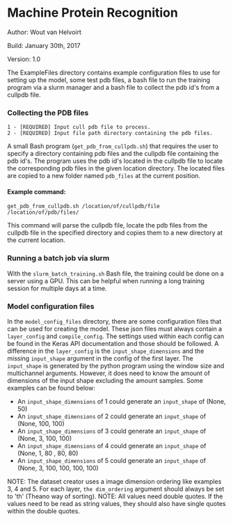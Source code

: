 # Machine Protein Recognition

Author: Wout van Helvoirt

Build: January 30th, 2017

Version: 1.0

The ExampleFiles directory contains example configuration files to use for setting up the model, some test pdb files, a bash file to run the training program via a slurm manager and a bash file to collect the pdb id's from a cullpdb file.

### Collecting the PDB files
```
1 - [REQUIRED] Input cull pdb file to process.
2 - [REQUIRED] Input file path directory containing the pdb files.
```
A small Bash program (`get_pdb_from_cullpdb.sh`) that requires the user to specify a directory containing pdb files and the cullpdb file containing the pdb id's. The program uses the pdb id's located in the cullpdb file to locate the corresponding pdb files in the given location directory. The located files are copied to a new folder named `pdb_files` at the current position. 

#### Example command:
```
get_pdb_from_cullpdb.sh /location/of/cullpdb/file /location/of/pdb/files/
```
This command will parse the cullpdb file, locate the pdb files from the cullpdb file in the specified directory and copies them to a new directory at the current location.

### Running a batch job via slurm
With the `slurm_batch_training.sh` Bash file, the training could be done on a server using a GPU. This can be helpful when running a long training session for multiple days at a time.

### Model configuration files
In the `model_config_files` directory, there are some configuration files that can be used for creating the model. These json files must always contain a `layer_config` and `compile_config`. The settings used within each config can be found in the Keras API documentation and those should be followed. A difference in the `layer_config` is the `input_shape_dimensions` and the missing `input_shape` argument in the config of the first layer. The `input_shape` is generated by the python program using the window size and multichannel arguments. However, it does need to know the amount of dimensions of the input shape excluding the amount samples. Some examples can be found below:
* An `input_shape_dimensions` of 1 could generate an `input_shape` of (None, 50)
* An `input_shape_dimensions` of 2 could generate an `input_shape` of (None, 100, 100)
* An `input_shape_dimensions` of 3 could generate an `input_shape` of (None, 3, 100, 100)
* An `input_shape_dimensions` of 4 could generate an `input_shape` of (None, 1, 80 , 80, 80)
* An `input_shape_dimensions` of 5 could generate an `input_shape` of (None, 3, 100, 100, 100, 100)

NOTE: The dataset creator uses a image dimension ordering like examples 3, 4 and 5. For each layer, `the dim_ordering` argument should always be set to 'th' (Theano way of sorting).
NOTE: All values need double quotes. If the values need to be read as string values, they should also have single quotes within the double quotes.
